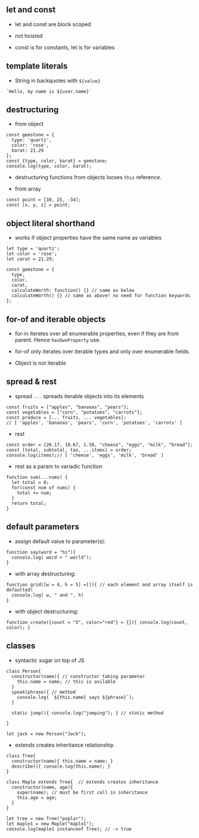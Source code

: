 ## let and const

* let and const are block scoped

* not hoisted

* const is for constants, let is for variables

## template literals

* String in backquotes with `${value}`

```
`Hello, my name is ${user.name}`
```

## destructuring

* from object
```
const gemstone = {
  type: 'quartz',
  color: 'rose',
  karat: 21.29
};
const {type, color, karat} = gemstone;
console.log(type, color, karat);
```
* destructuring functions from objects looses `this` reference.

* from array
```
const point = [10, 25, -34];
const [x, y, z] = point;
```

## object literal shorthand

* works if object properties have the same name as variables

```
let type = 'quartz';
let color = 'rose';
let carat = 21.29;

const gemstone = {
  type,
  color,
  carat,
  calculateWorth: function() {} // same as below
  calculateWorth() {} // same as above! no need for function keywords
};
```

## for-of and iterable objects

* for-in iterates over all enumerable properties, even if they are from parent. Hence `hasOwnProperty` use.

* for-of only iterates over iterable types and only over enumerable fields.

* Object is not iterable

## spread & rest

* spread `...` spreads iterable objects into its elements

```
const fruits = ["apples", "bananas", "pears"];
const vegetables = ["corn", "potatoes", "carrots"];
const produce = [... fruits, ... vegetables];
// [ 'apples', 'bananas', 'pears', 'corn', 'potatoes', 'carrots' ]
```

* rest

```
const order = [20.17, 18.67, 1.50, "cheese", "eggs", "milk", "bread"];
const [total, subtotal, tax, ...items] = order;
console.log(items);// [ 'cheese', 'eggs', 'milk', 'bread' ]
```

* rest as a param to variadic function

```
function sum(...nums) {
  let total = 0;  
  for(const num of nums) {
    total += num;
  }
  return total;
}
```
## default parameters

* assign default value to parameter(s):
```
function say(word = "hi"){
  console.log( word + " world");
}
```

* with array destructuring:
```
function grid([w = 4, h = 5] =[]){ // each element and array itself is defaulted!
  console.log( w, " and ", h)
}
```

* with object destructuring:
```
function create({count = "5", color="red"} = {}){ console.log(count, color); }
```


## classes

* syntactic sugar on top of JS

```
class Person{
  constructor(name){ // constructor taking parameter
    this.name = name; // this is avilable
  }
  speak(phrase){ // method
    console.log( `${this.name} says ${phrase}`);
  }
  
  static jump(){ console.log("jumping"); } // static method

}

let jack = new Person("Jack");
```

* extends creates inheritance relationship

```
class Tree{
  constructor(name){ this.name = name; }
  describe(){ console.log(this.name); }
}

class Maple extends Tree{  // extends creates inheritance
  constructor(name, age){
    super(name); // must be first call in inheritance
    this.age = age;
  }
}

let tree = new Tree("poplar");
let maple1 = new Maple("maple1");
console.log(maple1 instanceof Tree); // -> true
```
